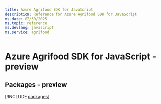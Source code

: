 ```yaml
---
title: Azure Agrifood SDK for JavaScript
description: Reference for Azure Agrifood SDK for JavaScript
ms.date: 07/30/2025
ms.topic: reference
ms.devlang: javascript
ms.service: agrifood
---
```

# Azure Agrifood SDK for JavaScript - preview
## Packages - preview
[!INCLUDE [packages](agrifood-index.md)]